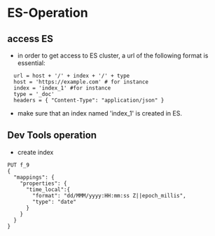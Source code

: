 # ES-Operation

## access ES
* in order to get access to ES cluster, a url of the following format is essential:
```
  url = host + '/' + index + '/' + type
  host = 'https://example.com' # for instance
  index = 'index_1' #for instance
  type = '_doc'
  headers = { "Content-Type": "application/json" }
```
* make sure that an index named 'index_1' is created in ES.

## Dev Tools operation
* create index
```
PUT f_9
{
  "mappings": {
    "properties": {
      "time_local":{
        "format": "dd/MMM/yyyy:HH:mm:ss Z||epoch_millis",
        "type": "date"
      }
    }
  }
}
```
